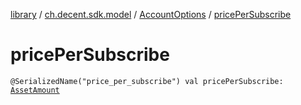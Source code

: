 [library](../../index.md) / [ch.decent.sdk.model](../index.md) / [AccountOptions](index.md) / [pricePerSubscribe](./price-per-subscribe.md)

# pricePerSubscribe

`@SerializedName("price_per_subscribe") val pricePerSubscribe: `[`AssetAmount`](../-asset-amount/index.md)